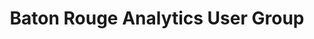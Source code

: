 ---
state: LA
region: BatonRouge
title: "Baton Rouge Analytics User Group"
group_url: 	https://batonrougeanalytics.pass.org/
topics: [ tableau, powerbi, analytics ]
---